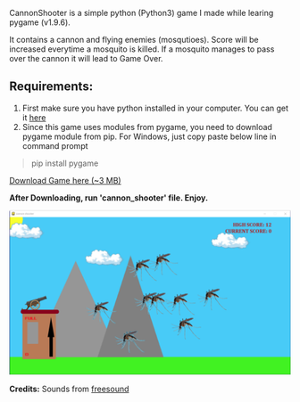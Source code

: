 CannonShooter is a simple python (Python3) game I made while learing pygame (v1.9.6).

It contains a cannon and flying enemies (mosqutioes). Score will be increased everytime a mosquito is killed. If a mosquito manages to pass over the cannon it will lead to Game Over.

## Requirements:

1. First make sure you have python installed in your computer. You can get it [here](https://www.python.org/downloads/)
2. Since this game uses modules from pygame, you need to download pygame module from pip. For Windows, just copy paste below line in command prompt  
>pip install pygame

[Download Game here (~3 MB)](https://github.com/shanmukhasix/CannonShooter/archive/master.zip)  

**After Downloading, run 'cannon_shooter' file. Enjoy.**

![Screenshot](/images/Screenshot1.png)

**Credits:** Sounds from [freesound](https://freesound.org)
